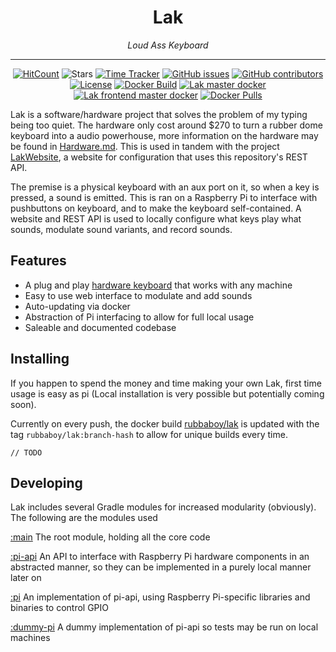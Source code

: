 <h1 align="center">Lak</h1>
<p align="center"><i>Loud Ass Keyboard</i></p>
<hr><p align="center">
  <a href="http://hits.dwyl.io/RubbaBoy/Lak"><img alt="HitCount" src="http://hits.dwyl.io/RubbaBoy/Lak.svg" /></a>
  <img alt="Stars" src="https://img.shields.io/github/stars/RubbaBoy/Lak.svg?label=Stars&style=flat" />
  <a href="https://wakatime.com/badge/github/RubbaBoy/Lak"><img alt="Time Tracker" src="https://wakatime.com/badge/github/RubbaBoy/Lak.svg"/></a>
  <a href="https://github.com/RubbaBoy/Lak/issues"><img alt="GitHub issues" src="https://img.shields.io/github/issues/RubbaBoy/Lak.svg"/></a>
  <a href="https://github.com/RubbaBoy/Lak/graphs/contributors"><img alt="GitHub contributors" src="https://img.shields.io/github/contributors/RubbaBoy/Lak"></a>
  <a href="https://github.com/RubbaBoy/Lak/blob/master/LICENSE.txt"><img src="https://img.shields.io/github/license/RubbaBoy/Lak.svg" alt="License"/></a>
  <a href="https://github.com/RubbaBoy/Lak/actions?query=workflow%3A%22Docker+Build%22"><img src="https://github.com/RubbaBoy/Lak/workflows/Docker%20Build/badge.svg" alt="Docker Build"/></a>
  <a href="https://hub.docker.com/repository/docker/rubbaboy/lak"><img src="https://byob.yarr.is/RubbaBoy/Lak/lak" alt="Lak master docker"/></a>
  <a href="https://hub.docker.com/repository/docker/rubbaboy/lak-frontend"><img src="https://byob.yarr.is/RubbaBoy/LakWebsite/lak-frontend" alt="Lak frontend master docker"/></a>
  <a href="https://hub.docker.com/layers/rubbaboy/hs"><img src="https://img.shields.io/docker/pulls/rubbaboy/lak" alt="Docker Pulls"/></a>
</p>

Lak is a software/hardware project that solves the problem of my typing being too quiet. The hardware only cost around $270 to turn a rubber dome keyboard into a audio powerhouse, more information on the hardware may be found in [Hardware.md](Hardware.md). This is used in tandem with the project [LakWebsite](https://github.com/RubbaBoy/LakWebsite), a website for configuration that uses this repository's REST API.

The premise is a physical keyboard with an aux port on it, so when a key is pressed, a sound is emitted. This is ran on a Raspberry Pi to interface with pushbuttons on keyboard, and to make the keyboard self-contained. A website and REST API is used to locally configure what keys play what sounds, modulate sound variants, and record sounds.

## Features

- A plug and play [hardware keyboard](Hardware.md) that works with any machine
- Easy to use web interface to modulate and add sounds
- Auto-updating via docker
- Abstraction of Pi interfacing to allow for full local usage
- Saleable and documented codebase

## Installing

If you happen to spend the money and time making your own Lak, first time usage is easy as pi (Local installation is very possible but potentially coming soon).

Currently on every push, the docker build [rubbaboy/lak](https://hub.docker.com/repository/docker/rubbaboy/lak) is updated with the tag `rubbaboy/lak:branch-hash` to allow for unique builds every time.

```
// TODO
```

## Developing

Lak includes several Gradle modules for increased modularity (obviously). The following are the modules used

[:main](/) The root module, holding all the core code

[:pi-api](/pi-api) An API to interface with Raspberry Pi hardware components in an abstracted manner, so they can be implemented in a purely local manner later on

[:pi](/pi) An implementation of pi-api, using Raspberry Pi-specific libraries and binaries to control GPIO

[:dummy-pi](/dummy-pi) A dummy implementation of pi-api so tests may be run on local machines